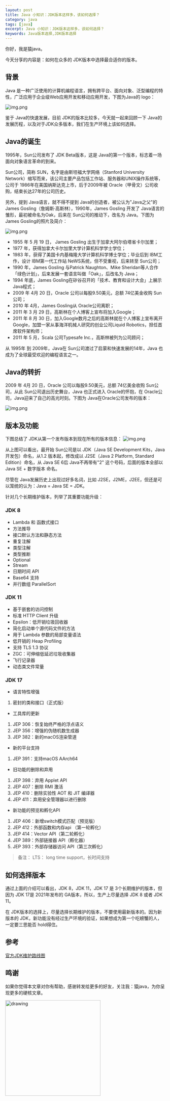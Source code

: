 ```yaml
---
layout: post
title: Java 小知识：JDK版本这样多，该如何选择？
category: java
tags: [java]
excerpt: Java 小知识：JDK版本这样多，该如何选择？
keywords: Java版本选择,JDK版本选择
---
```


你好，我是猿java。

今天分享的内容是：如何在众多的 JDK版本中选择最合适你的版本。

## 背景

Java 是一种广泛使用的计算机编程语言，拥有跨平台、面向对象、泛型编程的特性，广泛应用于企业级Web应用开发和移动应用开发，下图为Java的 logo：

![img.png](https://yuanjava.cn/assets/md/java/java.png)

鉴于 Java的快速发展，目前 JDK的版本比较多，今天就一起来回顾一下 Java的发展历程，以及对于JDK众多版本，我们在生产环境上该如何选择。

## Java的诞生

1995年，Sun公司发布了 JDK Beta版本，这是 Java的第一个版本，标志着一场面向对象语言革命的到来。

Sun公司，简称 SUN，名字是由斯坦福大学网络（Stanford University Network）缩写而来，该公司主要产品包括工作站、服务器和UNIX操作系统等，公司于
1986年在美国纳斯达克上市，后于2009年被 Oracle（甲骨文）公司收购，结束长达27年的公司历史。

另外，提到 Java语言，就不得不提到 Java的创造者，被公认为"Java之父"的James Gosling（詹姆斯·高斯林），1990年，James Gosling 开发了
Java语言的雏形，最初被命名为Oak，后来在 Sun公司的推动下，改名为 Java。下图为 James Gosling的照片及简介：

![img.png](https://yuanjava.cn/assets/md/java/James-Gosling.png)
- 1955 年 5 月 19 日， James Gosling 出生于加拿大阿尔伯塔省卡尔加里；
- 1977 年，获得加拿大卡尔加里大学计算机科学学士学位；
- 1983 年，获得了美国卡内基梅隆大学计算机科学博士学位；毕业后到 IBM工作，设计 IBM第一代工作站 NeWS系统，但不受重视，后来转至 Sun公司；
- 1990 年，James Gosling 与Patrick Naughton、Mike Sheridan等人合作「绿色计划」，后来发展一套语言叫做「Oak」，后改名为 Java；
- 1994 年底，James Gosling在矽谷召开的「技术、教育和设计大会」上展示Java程式；
- 2009 年 4月 20 日，Oracle 公司以每股9.50美元，总额 74亿美金收购 Sun公司；
- 2010 年 4月，James Gosling从 Oracle公司离职；
- 2011 年 3 月 29 日，高斯林在个人博客上宣布将加入Google；
- 2011 年 8 月 30 日，加入Google数月之后的高斯林就在个人博客上宣布离开Google，加盟一家从事海洋机械人研究的创业公司Liquid
  Robotics，担任首席软件架构师；
- 2011 年 5 月，Scala 公司Typesafe Inc.，高斯林被列为公司顾问；


从 1995年 到 2009年，Java在 Sun公司渡过了启蒙和快速发展的14年，Java 也成为了全球最受欢迎的编程语言之一。

## Java的转折

2009 年 4月 20 日，Oracle 公司以每股9.50美元，总额 74亿美金收购 Sun公司，从此 Sun公司退出历史舞台，Java 也正式进入 Oracle的怀抱，在 Oracle公司，Java迎来了自己的高光时刻。下图为 Java在Oracle公司发布的版本：

![img.png](https://yuanjava.cn/assets/md/java/jdk-version-guan.png)

## 版本及功能

下图总结了 JDK从第一个发布版本到现在所有的版本信息：
![img.png](https://yuanjava.cn/assets/md/java/jdk-version.png)

从上图可以看出，最开始 Sun公司是以 JDK（Java SE Development Kits，Java 开发包）命名，从1.2 版本起，修改成以 J2SE（Java 2 Platform, Standard Edition）命名，从 Java SE 6后 Java不再带有"2" 这个号码，后面的版本全部以 Java SE + 数字版本 命名。

尽管在 Java发展历史上出现过好多名词，比如 J2SE，J2ME，J2EE，但还是可以笼统的认为：Java = Java SE = JDK。


针对几个长期维护版本，列举了其重要功能升级：

### JDK 8
- Lambda 和 函数式接口
- 方法推导
- 接口默认方法和静态方法
- 重复注解
- 类型注解
- 类型推断
- Optional
- Stream
- 日期时间 API
- Base64 支持
- 并行数组 ParallelSort


### JDK 11

- 基于嵌套的访问控制
- 标准 HTTP Client 升级
- Epsilon：低开销垃圾回收器
- 简化启动单个源代码文件的方法
- 用于 Lambda 参数的局部变量语法
- 低开销的 Heap Profiling
- 支持 TLS 1.3 协议
- ZGC：可伸缩低延迟垃圾收集器
- 飞行记录器
- 动态类文件常量

### JDK 17

- 语言特性增强
1. 密封的类和接口（正式版）
- 工具库的更新
1. JEP 306：恢复始终严格的浮点语义
2. JEP 356：增强的伪随机数生成器
3. JEP 382：新的macOS渲染管道
- 新的平台支持
1. JEP 391：支持macOS AArch64
- 旧功能的删除和弃用
1. JEP 398：弃用 Applet API
2. JEP 407：删除 RMI 激活
3. JEP 410：删除实验性 AOT 和 JIT 编译器
4. JEP 411：弃用安全管理器以进行删除
- 新功能的预览和孵化API
1. JEP 406：新增switch模式匹配（预览版）
2. JEP 412：外部函数和内存api （第一轮孵化）
3. JEP 414：Vector API（第二轮孵化）
4. JEP 389：外部链接器 API（孵化器）
5. JEP 393：外部存储器访问 API（第三次孵化）


> 备注： LTS： long time support，长时间支持


## 如何选择版本

通过上面的介绍可以看出，JDK 8，JDK 11，JDK 17 是 3个长期维护的版本，但因为 JDK 17是 2021年发布的 GA版本，所以，生产上尽量选择 JDK 8 或者 JDK 11。

在 JDK版本的选择上，尽量选择长期维护的版本，不要使用最新版本的。因为新版本的 JDK，新功能没有经过生产环境的验证，如果想成为第一个吃螃蟹的人，一定要三思能否 hold得住。


## 参考
[官方JDK维护路线图](https://www.oracle.com/java/technologies/java-se-support-roadmap.html)


## 鸣谢

如果你觉得本文章对你有帮助，感谢转发给更多的好友，关注我：猿java，为你呈现更多的硬核文章。

<img src="https://yuanjava.cn/assets/img/pub.jpg" alt="drawing" style="width:300px;"/>

